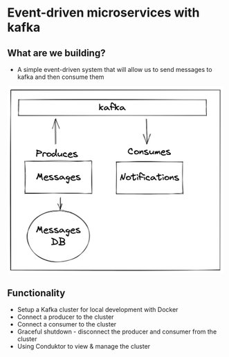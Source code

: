 # Event-driven microservices with kafka

## What are we building?
* A simple event-driven system that will allow us to send messages to kafka and then consume them

<img src="./diagram.png" width="500px" />


## Functionality
* Setup a Kafka cluster for local development with Docker
* Connect a producer to the cluster
* Connect a consumer to the cluster
* Graceful shutdown - disconnect the producer and consumer from the cluster
* Using Conduktor to view & manage the cluster